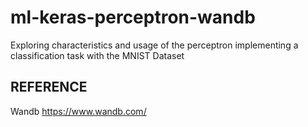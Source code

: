 # ml-keras-perceptron-wandb

Exploring characteristics and usage of the perceptron implementing a classification task with the MNIST Dataset

## REFERENCE
Wandb https://www.wandb.com/
